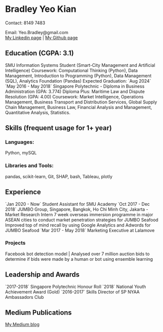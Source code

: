# Bradley Yeo Kian

Contact: 8149 7483
  </div>
Email: Yeo.Bradley@gmail.com
<div id="webaddress">
<a href=https://www.linkedin.com/in/bradleyyeokian>My Linkedin page</a>
| <a href="https://github.com/BradleyYeo">My Github page</a>
</div>


## Education (CGPA: 3.1)
  </div>
SMU Information Systems Student (Smart-City Management and Artificial Intelligence)
  </div>
Coursework: Computational Thinking (Python),  Data Management,  
Introduction to Programming (Python), Data Management (SQL), Analytics Foundation (Pandas)
  </div>
Expected Graduation: `Aug 2024`
  </div>
`May 2016 - May 2018`
Singapore Polytechnic - Diploma in Business Administration (GPA: 3.774)
Diploma Plus: Maritime Law and Dispute Resolution (GPA: 4.00)
Coursework:  Market Intelligence, Operations Management, Business Transport and Distribution Services, Global Supply Chain Management, Business Law, Financial Analysis and Management, Quantitative Analysis, Statistics.

## Skills (frequent usage for 1+ year)
### Languages:  
Python, mySQL
### Libraries and Tools:
pandas, scikit-learn, Git, SHAP, bash, Tableau, plotly

## Experience
  </div>
`Jan 2020 - Now`
Student Assistant for SMU Academy
  </div>
`Oct 2017 - Dec 2018`
JUMBO Group, Singapore, Bangkok, Ho Chi Minh City, Jakarta - Market Research Intern
  7 week overseas immersion programme in major ASEAN cities to conduct market penetration strategies for JUMBO Seafood
  Improved top of mind recall by using Google Analytics and Adwords for JUMBO Seafood
  </div>
`Mar 2017 - May 2018`
Marketing Executive at Lalamove

### Projects

Facebook bot detection model | Analysed over 7 million auction bids to determine if bids were made by a human or bot using ensemble learning

## Leadership and Awards
  </div>
`2017-2018`
Singapore Polytechnic Honour Roll 
  </div>
`2018`
National Youth Achievement Award (Gold)
  </div>
`2016-2017`
Skills Director of SP NYAA Ambassadors Club

## Medium Publications
<a href=medium.com/@bradleyyeo>My Medium blog</a>

<!-- ### Footer

Last updated: Jan 2021 -->


